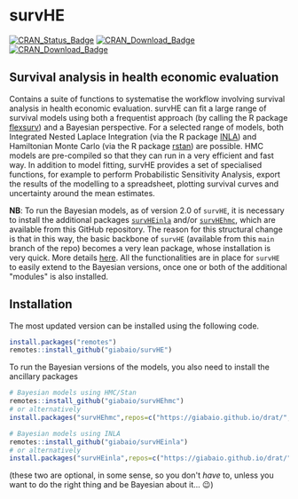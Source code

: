 # survHE 

[![CRAN_Status_Badge](https://www.r-pkg.org/badges/version/survHE)](https://cran.r-project.org/package=survHE)
[![CRAN_Download_Badge](https://cranlogs.r-pkg.org/badges/survHE)](https://cran.r-project.org/package=survHE)
[![CRAN_Download_Badge](https://cranlogs.r-pkg.org:443/badges/grand-total/survHE?color=orange)](https://cranlogs.r-pkg.org:443/badges/grand-total/survHE?color=orange)

## Survival analysis in health economic evaluation

Contains a suite of functions to systematise the workflow involving survival analysis in health economic evaluation. survHE can fit a large range of survival models using both a frequentist approach (by calling the R package [flexsurv](https://CRAN.R-project.org/package=flexsurv)) and a Bayesian perspective. For a selected range of models, both Integrated Nested Laplace Integration (via the R package [INLA](https://www.r-inla.org/)) and Hamiltonian Monte Carlo (via the R package [rstan](https://CRAN.R-project.org/package=rstan)) are possible. HMC models are pre-compiled so that they can run in a very efficient and fast way. In addition to model fitting, survHE provides a set of specialised functions, for example to perform Probabilistic Sensitivity Analysis, export the results of the modelling to a spreadsheet, plotting survival curves and uncertainty around the mean estimates.

**NB**: To run the Bayesian models, as of version 2.0 of `survHE`, it is necessary to install the additional packages [`survHEinla`](https://github.com/giabaio/survHEinla) and/or [`survHEhmc`](https://github.com/giabaio/survHEhmc), which are available from this GitHub repository. The reason for this structural change is that in this way, the basic backbone of `survHE` (available from this `main` branch of the repo) becomes a very lean package, whose installation is very quick. More details [here](https://gianluca.statistica.it/blog/2022-01-18-survhe-light/). All the functionalities are in place for `survHE` to easily extend to the Bayesian versions, once one or both of the additional "modules" is also installed.

## Installation
The most updated version can be installed using the following code.
```R
install.packages("remotes")
remotes::install_github("giabaio/survHE")
```

To run the Bayesian versions of the models, you also need to install the ancillary packages
```R
# Bayesian models using HMC/Stan
remotes::install_github("giabaio/survHEhmc")
# or alternatively
install.packages("survHEhmc",repos=c("https://giabaio.github.io/drat/","https://www.stats.bris.ac.uk/R/"),type="source")

# Bayesian models using INLA
remotes::install_github("giabaio/survHEinla")
# or alternatively
install.packages("survHEinla",repos=c("https://giabaio.github.io/drat/","https://www.stats.bris.ac.uk/R/"),type="source")
```
(these two are optional, in some sense, so you don't *have* to, unless you want to do the right thing and be Bayesian about it... :wink:)
